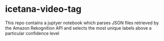 # icetana-video-tag
This repo contains a juptyer notebook which parses JSON files retrieved by the Amazon Rekognition API and selects the most unique labels above a particular confidence level

